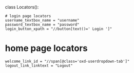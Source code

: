 class Locators():

    # login page locators
    username_textbox_name = "username"
    password_textbox_name = "password"
    login_button_xpath = "//button[text()=' Login ']"


   # home page locators
    welcome_link_id = "//span[@class='oxd-userdropdown-tab']"
    logout_link_linktext = "Logout"
